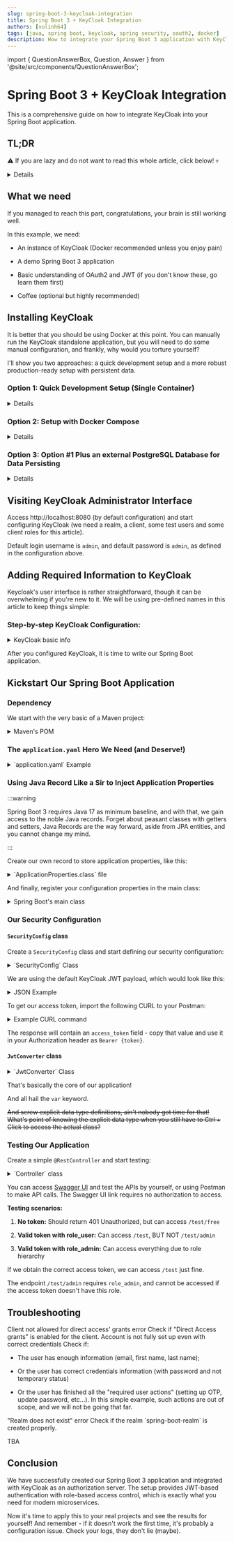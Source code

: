 ```yaml
---
slug: spring-boot-3-keycloak-integration
title: Spring Boot 3 + KeyCloak Integration
authors: [vulinh64]
tags: [java, spring boot, keycloak, spring security, oauth2, docker]
description: How to integrate your Spring Boot 3 application with KeyCloak
---
```


import { QuestionAnswerBox, Question, Answer } from '@site/src/components/QuestionAnswerBox';

# Spring Boot 3 + KeyCloak Integration

This is a comprehensive guide on how to integrate KeyCloak into your Spring Boot application.

<!--truncate-->

## TL;DR

⚠️ If you are lazy and do not want to read this whole article, click below! 💀

<details>

If you are impatient and don't want to read (we are now in the era of absolute *brainrot* and A.I infesting, damaging and corroding our own lives), there is [a link to the GitHub repository](https://github.com/vulinh64/spring-boot-3-keycloak-integration) that backs this article.

### **Quick Summary:** 

We're integrating Spring Boot 3 with KeyCloak using OAuth2 Resource Server. You'll get JWT-based authentication with role-based access control. The whole setup takes about 30 minutes if you don't mess around.

The source code should be workable in most cases when you successfully clone (or download) it to your local computer.

</details>

## What we need

If you managed to reach this part, congratulations, your brain is still working well.

In this example, we need:

* An instance of KeyCloak (Docker recommended unless you enjoy pain)

* A demo Spring Boot 3 application

* Basic understanding of OAuth2 and JWT (if you don't know these, go learn them first)

* Coffee (optional but highly recommended)

## Installing KeyCloak

It is better that you should be using Docker at this point. You can manually run the KeyCloak standalone application, but you will need to do some manual configuration, and frankly, why would you torture yourself?

I'll show you two approaches: a quick development setup and a more robust production-ready setup with persistent data.

### Option 1: Quick Development Setup (Single Container)

<details>

Start your KeyCloak docker container, using this command:

```shell
docker run -d -p 8080:8080 -p 9000:9000 \
  -e KC_HEALTH_ENABLED=true \
  -e KC_METRICS_ENABLED=true \
  -e KC_BOOTSTRAP_ADMIN_USERNAME=admin \
  -e KC_BOOTSTRAP_ADMIN_PASSWORD=admin \
  --name standalone-keycloak \
  quay.io/keycloak/keycloak:26.3 start-dev
```

This command fires up a Keycloak container using its volatile H2 database.

**Pro-Tip:** Add the `-e KC_HOSTNAME=keycloak` parameter to the docker run command. This configures the JWT `iss` (issuer) claim to use the container's service name (e.g., `http://keycloak:8080/realms/spring-boot-realm`). This allows your Spring Boot application to consistently connect to Keycloak using the service name `keycloak`, which works for both debugging from your IDE and running in a fully containerized environment.

:::warning

This setup is... fragile, and all your configurations will be vaporized the moment the container is deleted.

:::

</details>

### Option 2: Setup with Docker Compose

<details>

For a more robust setup that includes PostgreSQL persistence and proper data management, the source code repository already includes a comprehensive `docker-compose.yaml` file that sets up:

* **KeyCloak server** with proper configuration

* **PostgreSQL database** for data persistence

* **External volumes** for data that survives container restarts

* **Health checks** to ensure proper startup order

* **Network isolation** for security

If you are lazy, go to [TL;DR](#tldr), again. The backing source code is there. Download it, or clone it.

**Why use the Docker Compose setup instead of the simple container?**

* **Data persistence:** Your configurations, users, and realms won't disappear when you restart containers

* **Production-ready:** Uses PostgreSQL instead of the default H2 database

* **Better performance:** Proper JVM tuning and dedicated database

* **Easier management:** Start/stop everything with simple commands

* **Health checks:** Containers wait for dependencies to be healthy before starting

**To use the Docker Compose setup from the repository:**

```shell
# From the project root folder
docker-compose up -d
```

```shell
# Check logs
docker-compose logs -f keycloak
```

```shell
# Stop everything
docker-compose down
```

```shell
# Stop and remove volumes (WARNING: This will delete all data!)
docker-compose down -v
```

**Important Notes:**

* Change the default passwords in production!

* PostgreSQL data is persisted in external volumes

* If you need to reset everything, use `docker-compose down -v` to remove volumes

* *The setup includes health checks to ensure proper startup order

</details>

### Option 3: Option #1 Plus an external PostgreSQL Database for Data Persisting

<details>

The accompanying source code includes a [script](https://github.com/vulinh64/spring-boot-3-keycloak-integration/blob/main/run-keycloak-postgresql.cmd) (named `run-keycloak-postgresql.cmd`). Running it will start KeyCloak with a PostgreSQL database that uses an external volume for data persistence, preventing any data loss.

</details>

## Visiting KeyCloak Administrator Interface

Access http://localhost:8080 (by default configuration) and start configuring KeyCloak (we need a realm, a client, some test users and some client roles for this article).

Default login username is `admin`, and default password is `admin`, as defined in the configuration above.

## Adding Required Information to KeyCloak

Keycloak's user interface is rather straightforward, though it can be overwhelming if you're new to it. We will be using pre-defined names in this article to keep things simple:

### Step-by-step KeyCloak Configuration:

<details>

<summary>KeyCloak basic info</summary>

1. **Create a Realm:**

    - Realm name: `spring-boot-realm`

2. **Create a Client:**

   * Client ID: `spring-boot-client`
   
   * Client type: `OpenID Connect`
   
   * Remember to tick the "**Direct Access grants**" checkbox
   
3. **Create Client Roles:**

   * `role_admin` (for administrator privilege)
   
   * `role_user` (for normal user privilege)

4. **Create Users:**

   * `admin` with role `role_admin`, password `123456` (or your own choice of password)
   
   * `user` with role `role_user`, password `123456` or your own choice

</details>

After you configured KeyCloak, it is time to write our Spring Boot application.

## Kickstart Our Spring Boot Application

### Dependency

We start with the very basic of a Maven project:

<details>

#### Spring Boot Parent POM

```xml
<!-- Spring Boot parent pom -->
<parent>
    <groupId>org.springframework.boot</groupId>
    <artifactId>spring-boot-starter-parent</artifactId>
    <version>3.5.3</version>
    <relativePath/>
</parent>
```

#### Global Properties

```xml
<!-- Some properties -->
<properties>
    <java.version>21</java.version>
    <springdoc.openapi.version>2.8.9</springdoc.openapi.version>
</properties>
```

#### Minimum Dependencies

We will be needing these dependencies (and yes, I'm using Maven because I am not used to work with Gradle much, but same principles could):


<summary>Maven's POM</summary>

```xml
<!-- Basic dependencies -->
<dependencies>
   <dependency>
      <groupId>org.springframework.boot</groupId>
      <artifactId>spring-boot-starter-oauth2-resource-server</artifactId>
   </dependency>
   <dependency>
      <groupId>org.springframework.boot</groupId>
      <artifactId>spring-boot-starter-security</artifactId>
   </dependency>
   <dependency>
      <groupId>org.springframework.boot</groupId>
      <artifactId>spring-boot-starter-web</artifactId>
   </dependency>
   <!-- For health check -->
   <dependency>
      <groupId>org.springframework.boot</groupId>
      <artifactId>spring-boot-starter-actuator</artifactId>
   </dependency>
   <dependency>
      <groupId>org.projectlombok</groupId>
      <artifactId>lombok</artifactId>
      <optional>true</optional>
   </dependency>
   <dependency>
      <groupId>org.apache.commons</groupId>
      <artifactId>commons-lang3</artifactId>
   </dependency>
   <!-- For Swagger UI -->
   <dependency>
      <groupId>org.springdoc</groupId>
      <artifactId>springdoc-openapi-starter-webmvc-ui</artifactId>
      <version>${springdoc.openapi.version}</version>
   </dependency>
</dependencies>
```

#### Build Configurations

If you want to use Lombok (and you should, unless you enjoy writing boilerplate code), then you need to do additional configurations:

<summary>Maven build settings</summary>

```xml
<!-- Maven build settings -->
<build>
    <plugins>
        <plugin>
            <groupId>org.apache.maven.plugins</groupId>
            <artifactId>maven-compiler-plugin</artifactId>
            <configuration>
                <annotationProcessorPaths>
                    <path>
                        <groupId>org.projectlombok</groupId>
                        <artifactId>lombok</artifactId>
                        <version>${lombok.version}</version>
                    </path>
                    <!-- other annotation processors below -->
                </annotationProcessorPaths>
            </configuration>
        </plugin>
        <plugin>
            <groupId>org.springframework.boot</groupId>
            <artifactId>spring-boot-maven-plugin</artifactId>
            <configuration>
                <excludes>
                    <exclude>
                        <groupId>org.projectlombok</groupId>
                        <artifactId>lombok</artifactId>
                    </exclude>
                </excludes>
            </configuration>
        </plugin>
        <!-- Other plugins -->
    </plugins>
</build>
```

You can always visit [Spring Initializr](https://start.spring.io/) to generate your own project, and then make your own changes to fit your preferences.

</details>

### The `application.yaml` Hero We Need (and Deserve!)

<details>

<summary>`application.yaml` Example</summary>

YAML is GOAT.

Period.

~~Traditional `application.properties` is for the weak.~~

Therefore, rename the ~~peasant~~ `application.properties` into a more elegant `application.yaml` and start adding properties, for example:


```yaml
application-properties:
   realm-name: spring-boot-realm
   client-name: spring-boot-client
   admin-privilege-urls:
      - /test/admin/**
   no-auth-urls:
      # OpenAPI Swagger URLs
      - /swagger-ui.html
      - /swagger-ui/**
      - /v3/api-docs/**
      - /v3/api-docs.yaml
      # Actuator endpoints:
      - /actuator/**
      # Custom no-auth URLs:
      - /test/free
server.port: 8088
spring:
   threads.virtual.enabled: true # Make use of Spring Boot 3.2+ Virtual Threads support
   security.oauth2.resourceserver:
      jwt.issuer-uri: http://${KEYCLOAK_HOST:localhost:8080}/realms/${application-properties.realm-name}
logging.level:
   # If you are curious about how Spring Security OAuth2 works behind the scene
   org.springframework.security.oauth2: TRACE
```

Note that our KeyCloak instance is running on port `8080`, and therefore, we will be using a different port (`8088`) for our Spring Boot application, as defined in `server.port` property.

</details>

### Using Java Record Like a Sir to Inject Application Properties

:::warning

Spring Boot 3 requires Java 17 as minimum baseline, and with that, we gain access to the noble Java records. Forget about peasant classes with getters and setters, Java Records are the way forward, aside from JPA entities, and you cannot change my mind.

:::

Create our own record to store application properties, like this:

<details>

<summary>`ApplicationProperties.class` file</summary>

```java
// Import omitted for brevity

@ConfigurationProperties(prefix = "application-properties")
public record ApplicationProperties(
    String clientName, List<String> adminPrivilegeUrls, List<String> noAuthUrls) {}

```

Look at the `application.yaml` file above, we are storing our properties in `application-properties` part. And therefore, we will be using prefix `application-properties` in our record class.

</details>

And finally, register your configuration properties in the main class:

<details>

<summary>Spring Boot's main class</summary>

```java
// Import omitted for brevity

@SpringBootApplication
@EnableConfigurationProperties(ApplicationProperties.class)
public class Application {

  public static void main(String[] args) {
    SpringApplication.run(Application.class, args);
  }
}

```

</details>

### Our Security Configuration

#### `SecurityConfig` class

Create a `SecurityConfig` class and start defining our security configuration:

<details>

<summary>`SecurityConfig` Class</summary>

```java
// Import omitted for brevity

@Slf4j
@EnableWebSecurity
@Configuration
@RequiredArgsConstructor
public class SecurityConfig {

  private final ApplicationProperties applicationProperties;

  @Bean
  SecurityFilterChain securityFilterChain(HttpSecurity httpSecurity, JwtConverter jwtConverter)
      throws Exception {
    return httpSecurity
        .headers(
            headers ->
                headers
                    .xssProtection(
                        xssConfig ->
                            xssConfig.headerValue(
                                XXssProtectionHeaderWriter.HeaderValue.ENABLED_MODE_BLOCK))
                    .contentSecurityPolicy(cps -> cps.policyDirectives("script-src 'self'")))
        .csrf(AbstractHttpConfigurer::disable)
        .cors(customizer -> customizer.configurationSource(corsConfigurationSource()))
        .sessionManagement(
            sessionManagementConfigurer ->
                sessionManagementConfigurer.sessionCreationPolicy(SessionCreationPolicy.STATELESS))
        .authorizeHttpRequests(
            customizer ->
                customizer
                    .requestMatchers(asArray(applicationProperties.noAuthUrls()))
                    .permitAll()
                    .requestMatchers(asArray(applicationProperties.adminPrivilegeUrls()))
                    .hasAuthority(UserRole.ROLE_ADMIN.name())
                    .anyRequest()
                    .authenticated())
        .oauth2ResourceServer(
            customizer ->
                customizer.jwt(
                    jwtConfigurer -> jwtConfigurer.jwtAuthenticationConverter(jwtConverter)))
        .build();
  }

  @Bean
  public RoleHierarchy roleHierarchy() {
    var roleHierarchy = "%s > %s".formatted(UserRole.ROLE_ADMIN, UserRole.ROLE_USER);

    log.info("Role hierarchy configured -- {}", roleHierarchy);

    return RoleHierarchyImpl.fromHierarchy(roleHierarchy);
  }

  private static CorsConfigurationSource corsConfigurationSource() {
    var corsConfigurationSource = new UrlBasedCorsConfigurationSource();

    var corsConfiguration = new CorsConfiguration();

    corsConfiguration.setAllowCredentials(true);

    var everything = List.of("*");

    corsConfiguration.setAllowedOriginPatterns(everything);
    corsConfiguration.setAllowedHeaders(everything);
    corsConfiguration.setAllowedMethods(everything);

    corsConfigurationSource.registerCorsConfiguration("/**", corsConfiguration);

    return corsConfigurationSource;
  }

  private static String[] asArray(List<String> list) {
    return list.toArray(String[]::new);
  }

  // Customized UserDetails object
  public record AuthorizedUserDetails(
      UUID userId,
      String username,
      String email,
      Collection<? extends GrantedAuthority> authorities)
      implements UserDetails {

    public AuthorizedUserDetails {
      authorities = authorities == null ? Collections.emptyList() : authorities;
    }

    @Override
    public Collection<? extends GrantedAuthority> getAuthorities() {
      return authorities;
    }

    // No credentials expose
    @Override
    public String getPassword() {
      return null;
    }

    @Override
    public String getUsername() {
      return username;
    }
  }
}

```

And `UserRole` enum:

```java
public enum UserRole {
  ROLE_ADMIN,
  ROLE_USER
}
```

</details>

We are using the default KeyCloak JWT payload, which would look like this:

<details>

<summary>JSON Example</summary>

```json
{
  
  "exp": 1752478679,
  "iat": 1752478379,
  "sub": "a5f7aea0-219e-42a9-95bb-60fc5c096b92",
  "azp": "spring-boot-client",
  "resource_access": {
    "spring-boot-client": {
      "roles": [
        "role_admin"
      ]
    }
  },
  "preferred_username": "admin",
  "email": "admin@service.com"
}
```

:::important

The `resource_access` claim is where KeyCloak stores the client-specific roles. This is different from realm roles, so make sure you're assigning CLIENT roles to your users.

:::

</details>

To get our access token, import the following CURL to your Postman:

<details>

<summary>Example CURL command</summary>

```shell
curl --location 'http://localhost:8080/realms/spring-boot-realm/protocol/openid-connect/token' \
--header 'Content-Type: application/x-www-form-urlencoded' \
--data-urlencode 'grant_type=password' \
--data-urlencode 'client_id=spring-boot-client' \
--data-urlencode 'username=admin' \
--data-urlencode 'password=123456'
```

</details>

The response will contain an `access_token` field - copy that value and use it in your Authorization header as `Bearer {token}`.

#### `JwtConverter` class

<details>

<summary>`JwtConverter` Class</summary>

And this is our custom `JwtConverter` class, the protagonist of this project:

~~(We are still responsible for mapping KeyCloak roles into Spring Security roles and authority, too bad)~~

```java
// Import omitted for brevity

@Component
@RequiredArgsConstructor
public class JwtConverter implements Converter<Jwt, UsernamePasswordAuthenticationToken> {

  static final String RESOURCE_ACCESS_CLAIM = "resource_access";
  static final String EMAIL_CLAIM = "email";

  private final ApplicationProperties applicationProperties;

  @Override
  @SuppressWarnings("unchecked")
  public UsernamePasswordAuthenticationToken convert(Jwt jwt) {
    var clientName = applicationProperties.clientName();

    // cannot have different authorized party
    if (!clientName.equalsIgnoreCase(jwt.getClaimAsString("azp"))) {
      throw new AuthorizationException(
          "Invalid authorized party (azp), expected [%s]".formatted(clientName));
    }

    // get the top-level "resource_access" claim.
    var resourceAccess =
        nonMissing(jwt.getClaimAsMap(RESOURCE_ACCESS_CLAIM), RESOURCE_ACCESS_CLAIM);

    // get the map specific to our client ID.
    var clientRolesMap =
        (Map<String, Collection<String>>)
            getMapValue(resourceAccess, clientName, RESOURCE_ACCESS_CLAIM);

    // get the collection of role strings from that map.
    var roleNames = getMapValue(clientRolesMap, "roles", RESOURCE_ACCESS_CLAIM, clientName);

    var authorities =
        roleNames.stream()
            .filter(StringUtils::isNotBlank)
            .map(String::toUpperCase)
            .map(SimpleGrantedAuthority::new)
            .collect(Collectors.toSet());

    var userDetails =
        new SecurityConfig.AuthorizedUserDetails(
            UUID.fromString(nonMissing(jwt.getSubject(), "subject")),
            nonMissing(jwt.getClaimAsString("preferred_username"), "username"),
            nonMissing(jwt.getClaimAsString(EMAIL_CLAIM), EMAIL_CLAIM),
            authorities);

    return UsernamePasswordAuthenticationToken.authenticated(
        userDetails, jwt.getTokenValue(), authorities);
  }

  private static <T> T getMapValue(Map<String, T> map, String key, String... origin) {
    var claimName =
        ArrayUtils.isEmpty(origin) ? key : "%s.%s".formatted(String.join(".", origin), key);

    return nonMissing(map.get(key), claimName);
  }

  private static <T> T nonMissing(T object, String name) {
    if (object == null) {
      throw new AuthorizationException("Claim [%s] is missing".formatted(name));
    }

    return object;
  }
}

```

And `AuthorizationException`, our simple exception we throw when something goes wrong:

```java
// Import omitted for brevity

public class AuthorizationException extends RuntimeException {

  @Serial private static final long serialVersionUID = -4977646741872972264L;

  public AuthorizationException(String message) {
    super(message);
  }
}
```

Nothing spectacular here, just a custom exception to make debugging easier.

</details>

That's basically the core of our application!

And all hail the `var` keyword. 

~~And screw explicit data type definitions, ain't nobody got time for that! What's point of knowing the explicit data type when you still have to Ctrl + Click to access the actual class?~~

### Testing Our Application

Create a simple `@RestController` and start testing:

<details>

<summary>`Controller` class</summary>

```java
// Import omitted for brevity

@RestController
@RequestMapping("/test")
public class Controller {

  @GetMapping("/free")
  public String free() {
    return "Hello";
  }

  @GetMapping
  public String hello() {
    return "Hello, World!";
  }

  @GetMapping("/admin")
  public String adminAccess() {
    return "Hello admin";
  }
}

```

</details>

You can access [Swagger UI](http://localhost:8088/swagger-ui/index.html) and test the APIs by yourself, or using Postman to make API calls. The Swagger UI link requires no authorization to access.

**Testing scenarios:**

1. **No token:** Should return 401 Unauthorized, but can access `/test/free`

2. **Valid token with role_user:** Can access `/test`, BUT NOT `/test/admin`

3. **Valid token with role_admin:** Can access everything due to role hierarchy

If we obtain the correct access token, we can access `/test` just fine.

The endpoint `/test/admin` requires `role_admin`, and cannot be accessed if the access token doesn't have this role.

## Troubleshooting

<QuestionAnswerBox>
<Question>Client not allowed for direct access' grants error</Question>
<Answer>
Check if "Direct Access grants" is enabled for the client.
</Answer>
</QuestionAnswerBox>

<QuestionAnswerBox>
<Question>Account is not fully set up even with correct credentials</Question>
<Answer>
Check if:

- The user has enough information (email, first name, last name);

- Or the user has correct credentials information (with password and not temporary status)

- Or the user has finished all the "required user actions" (setting up OTP, update password, etc...). In this simple example, such actions are out of scope, and we will not be going that far.
</Answer>
</QuestionAnswerBox>

<QuestionAnswerBox>
<Question>"Realm does not exist" error</Question>
<Answer>
Check if the realm `spring-boot-realm` is created properly.
</Answer>
</QuestionAnswerBox>

TBA

## Conclusion

We have successfully created our Spring Boot 3 application and integrated with KeyCloak as an authorization server. The setup provides JWT-based authentication with role-based access control, which is exactly what you need for modern microservices.

Now it's time to apply this to your real projects and see the results for yourself! And remember - if it doesn't work the first time, it's probably a configuration issue. Check your logs, they don't lie (maybe).